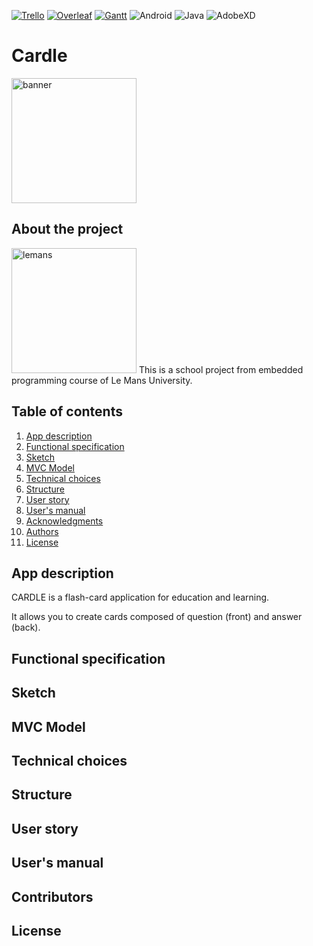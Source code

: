 <!-- PROJECT SHIELDS -->
<!--
*** I'm using markdown "reference style" links for readability.
*** Reference links are enclosed in brackets [ ] instead of parentheses ( ).
*** See the bottom of this document for the declaration of the reference variables
*** for contributors-url, forks-url, etc. This is an optional, concise syntax you may use.
*** https://www.markdownguide.org/basic-syntax/#reference-style-links
-->

[![Trello][trello-shield]][trello-url]
[![Overleaf][overleaf-shield]][overleaf-url]
[![Gantt][gantt-shield]][gantt-url]
![Android](https://img.shields.io/badge/Android-3DDC84?style=for-the-badge&logo=android&logoColor=white)
![Java](https://img.shields.io/badge/Java-ED8B00?style=for-the-badge&logo=java&logoColor=white)
![AdobeXD](https://img.shields.io/badge/Adobe%20XD-470137?style=for-the-badge&logo=Adobe%20XD&logoColor=#FF61F6)
	
# Cardle
<img src="https://cdn.cp.adobe.io/content/2/dcx/3a240fda-5b69-4c8d-88f2-c59743a06824/rendition/preview.jpg/version/1/format/jpg/dimension/width/size/1200" alt="banner" width="200"/>

## About the project
<img src="https://upload.wikimedia.org/wikipedia/fr/e/ed/Logo_Universit%C3%A9_du_Maine.svg" alt="lemans" width="200"/>
This is a school project from embedded programming course of Le Mans University.

## Table of contents
<ol>
  <li><a href="#app-description">App description</a></li>
  <li><a href="#functional-specification">Functional specification</a></li>
  <li><a href="#sketch">Sketch</a></li>
  <li><a href="#mvc-model">MVC Model</a></li>
  <li><a href="#technical-choices">Technical choices</a></li>
  <li><a href="#structure">Structure</a></li>
  <li><a href="#user-story">User story</a></li>
  <li><a href="#user's-manual">User's manual</a></li>
  <li><a href="#acknowledgments">Acknowledgments</a></li>
  <li><a href="#authors">Authors</a></li>
  <li><a href="#license">License</a></li>
</ol>
  
<!-- ABOUT THE APP -->
## App description

<p> CARDLE is a flash-card application for education and learning.<p>
<p>It allows you to create cards composed of question (front) and answer (back).<p>

<!-- FUNCTIONAL SPECIFICATION -->
## Functional specification

<!-- SKETCH -->
## Sketch

<!-- MVC MODEL -->
## MVC Model

<!-- TECHNICAL CHOICES -->
## Technical choices

<!-- STRUCTURE -->
## Structure

<!-- USER STORY -->
## User story

<!-- USER'S MANUAL -->
## User's manual

<!-- CONTRIBUTORS -->
## Contributors

<!-- LICENSE -->
## License

<!-- MARKDOWN LINKS & IMAGES -->
<!-- https://www.markdownguide.org/basic-syntax/#reference-style-links -->
[trello-shield]: https://img.shields.io/badge/Trello-0052CC?style=for-the-badge&logo=trello&logoColor=white
[trello-url]: https://trello.com/b/nehdsPvX/cardle
[overleaf-shield]: https://img.shields.io/badge/Overleaf-47A141?style=for-the-badge&logo=Overleaf&logoColor=white
[overleaf-url]: https://www.overleaf.com/project/6212a39c9fb87448dc51d4c8
[gantt-shield]: https://img.shields.io/badge/Google%20Sheets-34A853?style=for-the-badge&logo=google-sheets&logoColor=white
[gantt-url]: https://docs.google.com/spreadsheets/d/1dqjepWKRaUveipZfcAVP0KHoy-YVO6MS/edit#gid=1264653384


